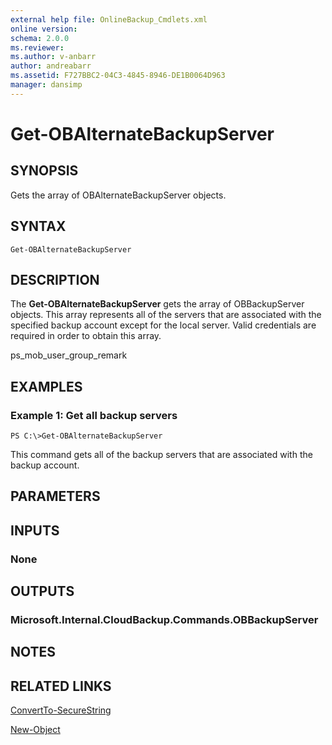 ```yaml
---
external help file: OnlineBackup_Cmdlets.xml
online version: 
schema: 2.0.0
ms.reviewer:
ms.author: v-anbarr
author: andreabarr
ms.assetid: F727BBC2-04C3-4845-8946-DE1B0064D963
manager: dansimp
---
```


# Get-OBAlternateBackupServer

## SYNOPSIS
Gets the array of OBAlternateBackupServer objects.

## SYNTAX

```
Get-OBAlternateBackupServer
```

## DESCRIPTION
The **Get-OBAlternateBackupServer** gets the array of OBBackupServer objects.
This array represents all of the servers that are associated with the specified backup account except for the local server.
Valid credentials are required in order to obtain this array.

ps_mob_user_group_remark

## EXAMPLES

### Example 1: Get all backup servers
```
PS C:\>Get-OBAlternateBackupServer
```

This command gets all of the backup servers that are associated with the backup account.

## PARAMETERS

## INPUTS

### None

## OUTPUTS

### Microsoft.Internal.CloudBackup.Commands.OBBackupServer

## NOTES

## RELATED LINKS

[ConvertTo-SecureString](http://go.microsoft.com/fwlink/?LinkID=113291)

[New-Object](http://go.microsoft.com/fwlink/?LinkID=113355)

